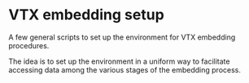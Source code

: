 # VTX embedding setup

A few general scripts to set up the environment for VTX embedding procedures.

The idea is to set up the environment in a uniform way to facilitate
accessing data among the various stages of the embedding process.